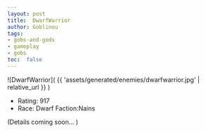 ```yaml
---
layout: post
title:  DwarfWarrior
author: Goblinou
tags:
- gobs-and-gods
- gameplay
- gobs
toc:  false
---
```


![DwarfWarrior]( {{ 'assets/generated/enemies/dwarfwarrior.jpg' | relative_url }} )
- Rating: 917
- Race: Dwarf  Faction:Nains

(Details coming soon... )